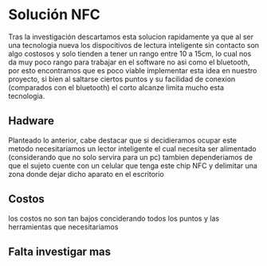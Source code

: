 # Solución NFC
Tras la investigación descartamos esta solucion rapidamente ya que al ser una tecnologia nueva los dispocitivos de lectura inteligente sin contacto son algo costosos y solo tienden
a tener un rango entre 10 a 15cm, lo cual nos da muy poco rango para trabajar en el software no asi como el bluetooth, por esto encontramos que es poco viable implementar esta idea 
en nuestro proyecto, si bien al saltarse ciertos puntos y su facilidad de conexion (comparados con el bluetooth) el corto alcanze limita mucho esta tecnologia.

## Hadware
Planteado lo anterior, cabe destacar que si decidieramos ocupar este metodo necesitariamos un lector inteligente el cual necesita ser alimentado (considerando que no solo servira para un pc)
tambien dependeriamos de que el sujeto cuente con un celular que tenga este chip NFC y delimitar una zona donde dejar dicho aparato en el escritorio 

## Costos
los costos no son tan bajos conciderando todos los puntos y las herramientas que necesitariamos 


## Falta investigar mas 
